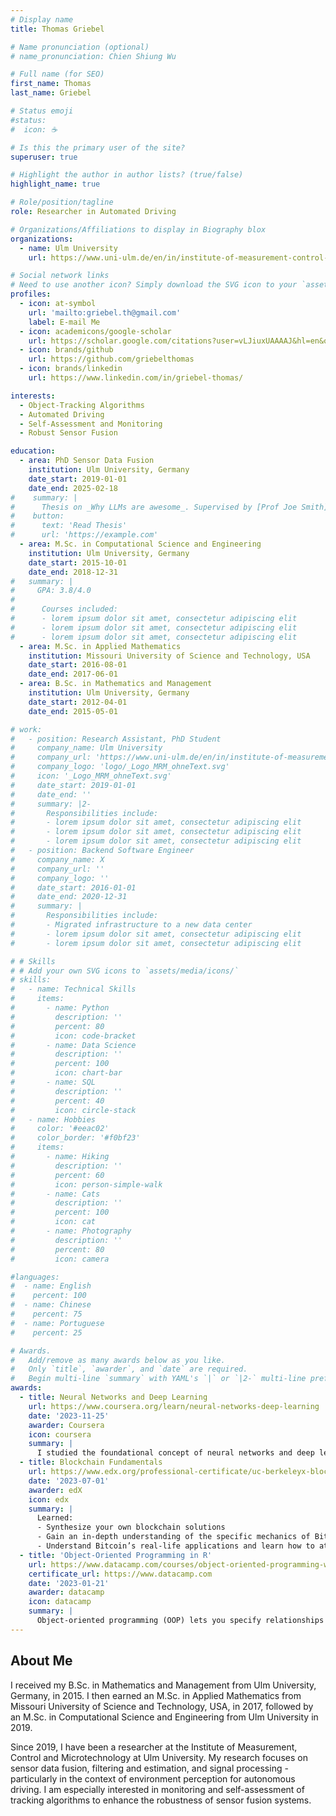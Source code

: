 ```yaml
---
# Display name
title: Thomas Griebel

# Name pronunciation (optional)
# name_pronunciation: Chien Shiung Wu

# Full name (for SEO)
first_name: Thomas
last_name: Griebel

# Status emoji
#status:
#  icon: ☕️

# Is this the primary user of the site?
superuser: true

# Highlight the author in author lists? (true/false)
highlight_name: true

# Role/position/tagline
role: Researcher in Automated Driving

# Organizations/Affiliations to display in Biography blox
organizations:
  - name: Ulm University
    url: https://www.uni-ulm.de/en/in/institute-of-measurement-control-and-microtechnology/

# Social network links
# Need to use another icon? Simply download the SVG icon to your `assets/media/icons/` folder.
profiles:
  - icon: at-symbol
    url: 'mailto:griebel.th@gmail.com'
    label: E-mail Me
  - icon: academicons/google-scholar
    url: https://scholar.google.com/citations?user=vLJiuxUAAAAJ&hl=en&oi=ao
  - icon: brands/github
    url: https://github.com/griebelthomas
  - icon: brands/linkedin
    url: https://www.linkedin.com/in/griebel-thomas/

interests:
  - Object-Tracking Algorithms
  - Automated Driving
  - Self-Assessment and Monitoring
  - Robust Sensor Fusion

education:
  - area: PhD Sensor Data Fusion
    institution: Ulm University, Germany
    date_start: 2019-01-01
    date_end: 2025-02-18
#    summary: |
#      Thesis on _Why LLMs are awesome_. Supervised by [Prof Joe Smith](https://example.com). Presented papers at 5 IEEE conferences with the contributions being published in 2 Springer journals.
#    button:
#      text: 'Read Thesis'
#      url: 'https://example.com'
  - area: M.Sc. in Computational Science and Engineering
    institution: Ulm University, Germany
    date_start: 2015-10-01
    date_end: 2018-12-31
#   summary: |
#     GPA: 3.8/4.0
#
#      Courses included:
#      - lorem ipsum dolor sit amet, consectetur adipiscing elit
#      - lorem ipsum dolor sit amet, consectetur adipiscing elit
#      - lorem ipsum dolor sit amet, consectetur adipiscing elit
  - area: M.Sc. in Applied Mathematics
    institution: Missouri University of Science and Technology, USA
    date_start: 2016-08-01
    date_end: 2017-06-01
  - area: B.Sc. in Mathematics and Management
    institution: Ulm University, Germany
    date_start: 2012-04-01
    date_end: 2015-05-01

# work:
#   - position: Research Assistant, PhD Student
#     company_name: Ulm University
#     company_url: 'https://www.uni-ulm.de/en/in/institute-of-measurement-control-and-microtechnology/'
#     company_logo: 'logo/_Logo_MRM_ohneText.svg'
#     icon: '_Logo_MRM_ohneText.svg'
#     date_start: 2019-01-01
#     date_end: ''
#     summary: |2-
#       Responsibilities include:
#       - lorem ipsum dolor sit amet, consectetur adipiscing elit
#       - lorem ipsum dolor sit amet, consectetur adipiscing elit
#       - lorem ipsum dolor sit amet, consectetur adipiscing elit
#   - position: Backend Software Engineer
#     company_name: X
#     company_url: ''
#     company_logo: ''
#     date_start: 2016-01-01
#     date_end: 2020-12-31
#     summary: |
#       Responsibilities include:
#       - Migrated infrastructure to a new data center
#       - lorem ipsum dolor sit amet, consectetur adipiscing elit
#       - lorem ipsum dolor sit amet, consectetur adipiscing elit

# # Skills
# # Add your own SVG icons to `assets/media/icons/`
# skills:
#   - name: Technical Skills
#     items:
#       - name: Python
#         description: ''
#         percent: 80
#         icon: code-bracket
#       - name: Data Science
#         description: ''
#         percent: 100
#         icon: chart-bar
#       - name: SQL
#         description: ''
#         percent: 40
#         icon: circle-stack
#   - name: Hobbies
#     color: '#eeac02'
#     color_border: '#f0bf23'
#     items:
#       - name: Hiking
#         description: ''
#         percent: 60
#         icon: person-simple-walk
#       - name: Cats
#         description: ''
#         percent: 100
#         icon: cat
#       - name: Photography
#         description: ''
#         percent: 80
#         icon: camera

#languages:
#  - name: English
#    percent: 100
#  - name: Chinese
#    percent: 75
#  - name: Portuguese
#    percent: 25

# Awards.
#   Add/remove as many awards below as you like.
#   Only `title`, `awarder`, and `date` are required.
#   Begin multi-line `summary` with YAML's `|` or `|2-` multi-line prefix and indent 2 spaces below.
awards:
  - title: Neural Networks and Deep Learning
    url: https://www.coursera.org/learn/neural-networks-deep-learning
    date: '2023-11-25'
    awarder: Coursera
    icon: coursera
    summary: |
      I studied the foundational concept of neural networks and deep learning. By the end, I was familiar with the significant technological trends driving the rise of deep learning; build, train, and apply fully connected deep neural networks; implement efficient (vectorized) neural networks; identify key parameters in a neural network’s architecture; and apply deep learning to your own applications.
  - title: Blockchain Fundamentals
    url: https://www.edx.org/professional-certificate/uc-berkeleyx-blockchain-fundamentals
    date: '2023-07-01'
    awarder: edX
    icon: edx
    summary: |
      Learned:
      - Synthesize your own blockchain solutions
      - Gain an in-depth understanding of the specific mechanics of Bitcoin
      - Understand Bitcoin’s real-life applications and learn how to attack and destroy Bitcoin, Ethereum, smart contracts and Dapps, and alternatives to Bitcoin’s Proof-of-Work consensus algorithm
  - title: 'Object-Oriented Programming in R'
    url: https://www.datacamp.com/courses/object-oriented-programming-with-s3-and-r6-in-r
    certificate_url: https://www.datacamp.com
    date: '2023-01-21'
    awarder: datacamp
    icon: datacamp
    summary: |
      Object-oriented programming (OOP) lets you specify relationships between functions and the objects that they can act on, helping you manage complexity in your code. This is an intermediate level course, providing an introduction to OOP, using the S3 and R6 systems. S3 is a great day-to-day R programming tool that simplifies some of the functions that you write. R6 is especially useful for industry-specific analyses, working with web APIs, and building GUIs.
---
```


## About Me

I received my B.Sc. in Mathematics and Management from Ulm University, Germany, in 2015. 
I then earned an M.Sc. in Applied Mathematics from Missouri University of Science and Technology, USA, in 2017, followed by an M.Sc. in Computational Science and Engineering from Ulm University in 2019.

Since 2019, I have been a researcher at the Institute of Measurement, Control and Microtechnology at Ulm University. 
My research focuses on sensor data fusion, filtering and estimation, and signal processing - particularly in the context of environment perception for autonomous driving. 
I am especially interested in monitoring and self-assessment of tracking algorithms to enhance the robustness of sensor fusion systems.
